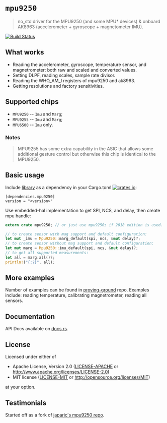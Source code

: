 # `mpu9250`

> no_std driver for the MPU9250 (and some MPU* devices) & onboard AK8963 (accelerometer + gyroscope +  magnetometer IMU).

[![Build Status](https://travis-ci.org/copterust/mpu9250.svg?branch=master)](https://travis-ci.org/copterust/mpu9250)

## What works

- Reading the accelerometer, gyroscope, temperature sensor, and magnetrometer: both raw and scaled and converted values.
- Setting DLPF, reading scales, sample rate divisor.
- Reading the WHO_AM_I registers of mpu9250 and ak8963.
- Getting resolutions and factory sensitivities.

## Supported chips

* `MPU9250` -- `Imu` and `Marg`;
* `MPU9255` -- `Imu` and `Marg`;
* `MPU6500` -- `Imu` only.

### Notes

> MPU9255 has some extra capability in the ASIC that allows some additional
> gesture control but otherwise this chip is identical to the MPU9250.

## Basic usage

Include [library](https://crates.io/crates/mpu9250) as a dependency in your Cargo.toml
[![crates.io](http://meritbadge.herokuapp.com/mpu9250?style=flat-square)](https://crates.io/crates/mpu9250):

```
[dependencies.mpu9250]
version = "<version>"
```

Use embedded-hal implementation to get SPI, NCS, and delay, then create mpu handle:

```rust
extern crate mpu9250; // or just use mpu9250; if 2018 edition is used.

// to create sensor with mag support and default configuration:
let mut _imu = Mpu9250::marg_default(spi, ncs, &mut delay)?;
// to create sensor without mag support and default configuration:
let mut marg = Mpu9250::imu_default(spi, ncs, &mut delay)?;
// to get all supported measurements:
let all = marg.all()?;
println!("{:?}", all);
```

## More examples

Number of examples can be found in [proving-ground](https://github.com/copterust/proving-ground) repo.
Examples include: reading temperature, calibrating magnetrometer, reading all sensors.

## Documentation

API Docs available on [docs.rs](https://docs.rs/mpu9250).

## License

Licensed under either of

- Apache License, Version 2.0 ([LICENSE-APACHE](LICENSE-APACHE) or
  http://www.apache.org/licenses/LICENSE-2.0)
- MIT license ([LICENSE-MIT](LICENSE-MIT) or http://opensource.org/licenses/MIT)

at your option.

## Testimonials

Started off as a fork of [japaric's mpu9250 repo](https://github.com/japaric/mpu9250).
